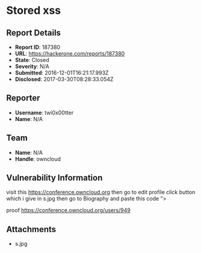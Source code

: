 # Stored xss

## Report Details
- **Report ID**: 187380
- **URL**: https://hackerone.com/reports/187380
- **State**: Closed
- **Severity**: N/A
- **Submitted**: 2016-12-01T16:21:17.993Z
- **Disclosed**: 2017-03-30T08:28:33.054Z

## Reporter
- **Username**: twi0x00tter
- **Name**: N/A

## Team
- **Name**: N/A
- **Handle**: owncloud

## Vulnerability Information
visit this https://conference.owncloud.org
then go to edit profile
click button which i give in s.jpg
then go to Biography and paste this code "><script>prompt(1)</script>

proof
https://conference.owncloud.org/users/949

## Attachments
- s.jpg
